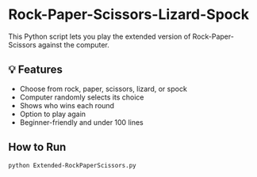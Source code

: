 # Rock-Paper-Scissors-Lizard-Spock 

This Python script lets you play the extended version of Rock-Paper-Scissors against the computer.

## 💡 Features
- Choose from rock, paper, scissors, lizard, or spock
- Computer randomly selects its choice
- Shows who wins each round
- Option to play again
- Beginner-friendly and under 100 lines

## How to Run
```bash
python Extended-RockPaperScissors.py

